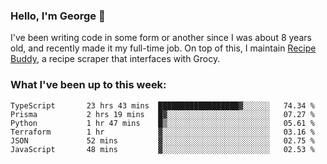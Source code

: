 ### Hello, I'm George 👋

I've been writing code in some form or another since I was about 8 years old, and recently made it my full-time job. On top of this, I maintain [Recipe Buddy](https://github.com/georgegebbett/recipe-buddy), a recipe scraper that interfaces with Grocy.  

<!--
**georgegebbett/georgegebbett** is a ✨ _special_ ✨ repository because its `README.md` (this file) appears on your GitHub profile.

Here are some ideas to get you started:

- 🔭 I’m currently working on ...
- 🌱 I’m currently learning ...
- 👯 I’m looking to collaborate on ...
- 🤔 I’m looking for help with ...
- 💬 Ask me about ...
- 📫 How to reach me: ...
- 😄 Pronouns: ...
- ⚡ Fun fact: ...
-->

### What I've been up to this week:
<!--START_SECTION:waka-->

```text
TypeScript       23 hrs 43 mins  ██████████████████▓░░░░░░   74.34 %
Prisma           2 hrs 19 mins   █▓░░░░░░░░░░░░░░░░░░░░░░░   07.27 %
Python           1 hr 47 mins    █▒░░░░░░░░░░░░░░░░░░░░░░░   05.61 %
Terraform        1 hr            ▓░░░░░░░░░░░░░░░░░░░░░░░░   03.16 %
JSON             52 mins         ▓░░░░░░░░░░░░░░░░░░░░░░░░   02.75 %
JavaScript       48 mins         ▓░░░░░░░░░░░░░░░░░░░░░░░░   02.53 %
```

<!--END_SECTION:waka-->
